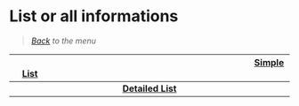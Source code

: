 # List or all informations


> *[Back](../games.md) to the menu*

| <img width="430" height="1">[Simple List](vita_list.md)<img width="430" height="1"> | 
| :---: |
| **[Detailed List](vita_info_games.md)** | 
